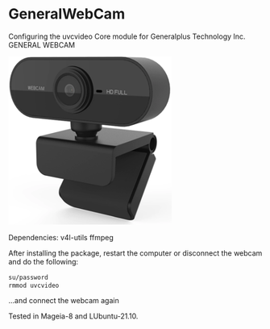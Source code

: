 # GeneralWebCam
Configuring the uvcvideo Core module for Generalplus Technology Inc. GENERAL WEBCAM

![](https://github.com/AKotov-dev/GeneralWebCam/blob/main/ScreenShot.png)

Dependencies: v4l-utils ffmpeg

After installing the package, restart the computer or disconnect the webcam and do the following:
```
su/password
rmmod uvcvideo
```
...and connect the webcam again

Tested in Mageia-8 and LUbuntu-21.10.
